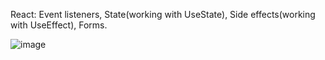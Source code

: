 React: Event listeners,
       State(working with UseState),
       Side effects(working with UseEffect), 
       Forms. 

![image](https://github.com/ChenAhrak/meme-app/assets/122440957/a00e9560-f326-47c0-98a0-72f3875d02b7)
